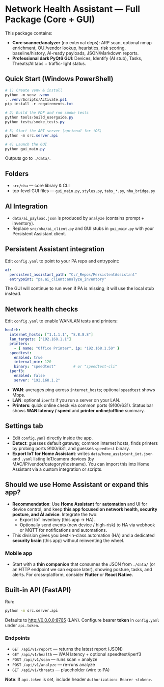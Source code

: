 # Network Health Assistant — Full Package (Core + GUI)
This package contains:
- **Core scanner/analyzer** (no external deps): ARP scan, optional nmap enrichment, OUI/vendor lookup, heuristics, risk scoring, baseline/history, AI-ready payloads, JSON/Markdown reports.
- **Professional dark PyQt6 GUI**: Devices, Identify (AI stub), Tasks, Threats/AI tabs + traffic-light status.

## Quick Start (Windows PowerShell)
```powershell
# 1) Create venv & install
python -m venv .venv
. .venv/Scripts/Activate.ps1
pip install -r requirements.txt

# 2) Build the PDF and run smoke tests
python tools/build_userguide.py
python tests/smoke_tests.py

# 3) Start the API server (optional for iOS)
python -m src.server.api

# 4) Launch the GUI
python gui_main.py

```

Outputs go to `./data/`.

## Folders
- `src/nha` — core library & CLI
- top-level GUI files — `gui_main.py`, `styles.py`, `tabs_*.py`, `nha_bridge.py`

## AI Integration
- `data/ai_payload.json` is produced by `analyze` (contains prompt + inventory).
- Replace `src/nha/ai_client.py` and GUI stubs in `gui_main.py` with your Persistent Assistant client.


## Persistent Assistant integration
Edit `config.yaml` to point to your PA repo and entrypoint:

```yaml
ai:
  persistent_assistant_path: "C:/_Repos/PersistentAssistant"
  entrypoint: "pa.ai_client:analyze_inventory"
```

The GUI will continue to run even if PA is missing; it will use the local stub instead.


## Network health checks
Edit `config.yaml` to enable WAN/LAN tests and printers:

```yaml
health:
  internet_hosts: ["1.1.1.1", "8.8.8.8"]
  lan_targets: ["192.168.1.1"]
  printers:
    - { name: "Office Printer", ip: "192.168.1.50" }
  speedtest:
    enabled: true
    interval_min: 120
    binary: "speedtest"        # or "speedtest-cli"
  iperf3:
    enabled: false
    server: "192.168.1.2"
```
- **WAN**: averages ping across `internet_hosts`; optional `speedtest` shows Mbps.
- **LAN**: optional `iperf3` if you run a server on your LAN.
- **Printers**: quick online check via common ports (9100/631).
Status bar shows **WAN latency / speed** and **printer online/offline** summary.


## Settings tab
- Edit `config.yaml` directly inside the app.
- **Detect**: guesses default gateway, common internet hosts, finds printers by probing ports 9100/631, and guesses `speedtest` binary.
- **Export IoT for Home Assistant**: writes `data/home_assistant_iot.json` and `.yaml` listing IoT/camera devices (by MAC/IP/vendor/category/hostname). You can import this into Home Assistant via a custom integration or scripts.

## Should we use Home Assistant or expand this app?
- **Recommendation**: Use **Home Assistant** for **automation** and UI for device control, and keep **this app focused on network health, security posture, and AI advice**. Integrate the two:
  - Export IoT inventory (this app → HA).
  - Optionally send events (new device / high-risk) to HA via webhook or MQTT for notifications and automations.
- This division gives you best-in-class automation (HA) and a dedicated **security brain** (this app) without reinventing the wheel.

### Mobile app
- Start with a **thin companion** that consumes the JSON from `./data/` (or an HTTP endpoint we can expose later), showing posture, tasks, and alerts. For cross‑platform, consider **Flutter** or **React Native**.


## Built-in API (FastAPI)
Run:
```bash
python -m src.server.api
```
Defaults to http://0.0.0.0:8765 (LAN). Configure bearer **token** in `config.yaml` under `api.token`.

### Endpoints
- `GET /api/v1/report` — returns the latest report (JSON)
- `GET /api/v1/health` — WAN latency + optional speedtest/iperf3
- `POST /api/v1/scan` — runs scan + analyze
- `POST /api/v1/analyze` — re-runs analyze
- `GET /api/v1/threats` — placeholder (wire to PA)

**Note**: If `api.token` is set, include header `Authorization: Bearer <token>`.
